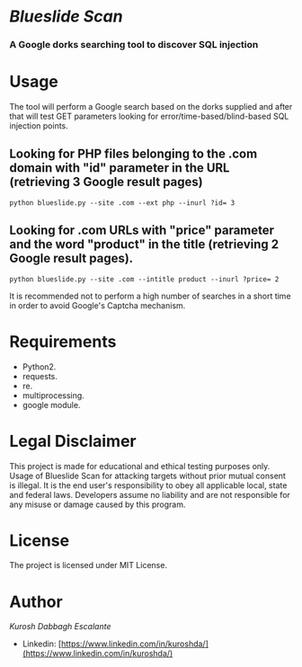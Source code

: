 *Blueslide Scan*
============

### A Google dorks searching tool to discover SQL injection ###


# **Usage** #

The tool will perform a Google search based on the dorks supplied and after that will test GET parameters looking for error/time-based/blind-based SQL injection points.

## Looking for PHP files belonging to the .com domain with "id" parameter in the URL  (retrieving 3 Google result pages) ##
`python blueslide.py --site .com --ext php --inurl ?id= 3`

## Looking for .com URLs with "price" parameter and the word "product" in the title (retrieving 2 Google result pages). ##
`python blueslide.py --site .com --intitle product --inurl ?price= 2`


It is recommended not to perform a high number of searches in a short time in order to avoid Google's Captcha mechanism.


# **Requirements** #
* Python2.
* requests.
* re.
* multiprocessing.
* google module.


# **Legal Disclaimer** #
This project is made for educational and ethical testing purposes only. Usage of Blueslide Scan for attacking targets without prior mutual consent is illegal. It is the end user's responsibility to obey all applicable local, state and federal laws. Developers assume no liability and are not responsible for any misuse or damage caused by this program.


# **License** #
The project is licensed under MIT License.


# **Author** #
*Kurosh Dabbagh Escalante*
* Linkedin: [https://www.linkedin.com/in/kuroshda/](https://www.linkedin.com/in/kuroshda/)
